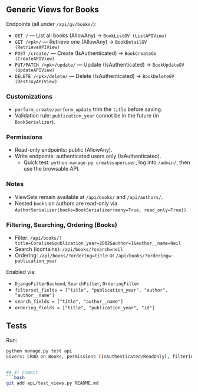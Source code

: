 ## Generic Views for Books

Endpoints (all under `/api/gv/books/`):
- `GET /` — List all books (AllowAny) → `BookListGV (ListAPIView)`
- `GET /<pk>/` — Retrieve one (AllowAny) → `BookDetailGV (RetrieveAPIView)`
- `POST /create/` — Create (IsAuthenticated) → `BookCreateGV (CreateAPIView)`
- `PUT/PATCH /<pk>/update/` — Update (IsAuthenticated) → `BookUpdateGV (UpdateAPIView)`
- `DELETE /<pk>/delete/` — Delete (IsAuthenticated) → `BookDeleteGV (DestroyAPIView)`

### Customizations
- `perform_create/perform_update` trim the `title` before saving.
- Validation rule: `publication_year` cannot be in the future (in `BookSerializer`).

### Permissions
- Read-only endpoints: public (AllowAny).
- Write endpoints: authenticated users only (IsAuthenticated).
  - Quick test: `python manage.py createsuperuser`, log into `/admin/`, then use the browsable API.

### Notes
- ViewSets remain available at `/api/books/` and `/api/authors/`.
- Nested `books` on authors are read-only via `AuthorSerializer(books=BookSerializer(many=True, read_only=True))`.


### Filtering, Searching, Ordering (Books)
- Filter: `/api/books/?title=Coraline&publication_year=2002&author=1&author__name=Neil`
- Search (icontains): `/api/books/?search=neil`
- Ordering: `/api/books/?ordering=title` or `/api/books/?ordering=-publication_year`

Enabled via:
- `DjangoFilterBackend`, `SearchFilter`, `OrderingFilter`
- `filterset_fields = ["title", "publication_year", "author", "author__name"]`
- `search_fields = ["title", "author__name"]`
- `ordering_fields = ["title", "publication_year", "id"]`


## Tests
Run:
```bash
python manage.py test api
Covers: CRUD on Books, permissions (IsAuthenticated/ReadOnly), filtering (publication_year, author, author__name), search (search over title/author name), and ordering (ordering by fields).


## 4) Commit
```bash
git add api/test_views.py README.md